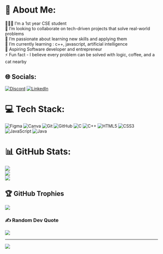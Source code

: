 # 💫 About Me:
👩🏻‍💻 I’m a 1st year CSE student<br>👯 I’m looking to collaborate on tech-driven projects that solve real-world problems<br>🤝 I’m passionate about learning new skills and applying them<br>🌱 I’m currently learning :  c++,  javascript,  artificial intelligence<br>🚀 Aspiring Software developer and entrepreneur<br>⚡ Fun fact - I believe every problem can be solved with logic, coffee, and a cat nearby


## 🌐 Socials:
[![Discord](https://img.shields.io/badge/Discord-%237289DA.svg?logo=discord&logoColor=white)](https://discord.gg/https://discordapp.com/users/1276197684817956886) [![LinkedIn](https://img.shields.io/badge/LinkedIn-%230077B5.svg?logo=linkedin&logoColor=white)](https://linkedin.com/in/AshikaAgrawal) 

# 💻 Tech Stack:
![Figma](https://img.shields.io/badge/figma-%23F24E1E.svg?style=for-the-badge&logo=figma&logoColor=white) ![Canva](https://img.shields.io/badge/Canva-%2300C4CC.svg?style=for-the-badge&logo=Canva&logoColor=white) ![Git](https://img.shields.io/badge/git-%23F05033.svg?style=for-the-badge&logo=git&logoColor=white) ![GitHub](https://img.shields.io/badge/github-%23121011.svg?style=for-the-badge&logo=github&logoColor=white) ![C](https://img.shields.io/badge/c-%2300599C.svg?style=for-the-badge&logo=c&logoColor=white) ![C++](https://img.shields.io/badge/c++-%2300599C.svg?style=for-the-badge&logo=c%2B%2B&logoColor=white) ![HTML5](https://img.shields.io/badge/html5-%23E34F26.svg?style=for-the-badge&logo=html5&logoColor=white) ![CSS3](https://img.shields.io/badge/css3-%231572B6.svg?style=for-the-badge&logo=css3&logoColor=white) ![JavaScript](https://img.shields.io/badge/javascript-%23323330.svg?style=for-the-badge&logo=javascript&logoColor=%23F7DF1E) ![Java](https://img.shields.io/badge/java-%23ED8B00.svg?style=for-the-badge&logo=openjdk&logoColor=white)
# 📊 GitHub Stats:
![](https://github-readme-stats.vercel.app/api?username=ashikaagrawal28&theme=dark&hide_border=false&include_all_commits=true&count_private=true)<br/>
![](https://github-readme-streak-stats.herokuapp.com/?user=ashikaagrawal28&theme=dark&hide_border=false)<br/>
![](https://github-readme-stats.vercel.app/api/top-langs/?username=ashikaagrawal28&theme=dark&hide_border=false&include_all_commits=true&count_private=true&layout=compact)

## 🏆 GitHub Trophies
![](https://github-profile-trophy.vercel.app/?username=ashikaagrawal28&theme=radical&no-frame=false&no-bg=false&margin-w=4)

### ✍️ Random Dev Quote
![](https://quotes-github-readme.vercel.app/api?type=horizontal&theme=radical)

---
[![](https://visitcount.itsvg.in/api?id=ashikaagrawal28&icon=0&color=0)](https://visitcount.itsvg.in)

